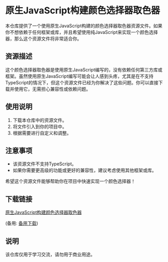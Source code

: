 # 原生JavaScript构建颜色选择器取色器

本仓库提供了一个使用原生JavaScript构建的颜色选择器取色器资源文件。如果你不想依赖于任何框架或库，并且希望使用纯JavaScript来实现一个颜色选择器，那么这个资源文件将非常适合你。

## 资源描述

这个颜色选择器取色器是使用原生JavaScript编写的，没有依赖任何第三方库或框架。虽然使用原生JavaScript编写可能会让人感到头疼，尤其是在不支持TypeScript的情况下，但这个资源文件已经为你解决了这些问题。你可以直接下载并使用它，无需担心兼容性或依赖问题。

## 使用说明

1. 下载本仓库中的资源文件。
2. 将文件引入到你的项目中。
3. 根据需要进行自定义和调整。

## 注意事项

- 该资源文件不支持TypeScript。
- 如果你需要更高级的功能或更好的兼容性，建议考虑使用其他框架或库。

希望这个资源文件能够帮助你在项目中快速实现一个颜色选择器！

## 下载链接
[原生JavaScript构建颜色选择器取色器](https://pan.quark.cn/s/ee95ab8a66e0) 

(备用: [备用下载](https://pan.baidu.com/s/1ZQgy9h1K1qSQQXdYJW7E7w?pwd=1234))

## 说明

该仓库仅用于学习交流，请勿用于商业用途。
